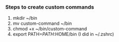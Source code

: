 ### Steps to create custom commands
1. mkdir ~/bin
2. mv custom-command ~/bin
3. chmod +x ~/bin/custom-command
4. export PATH=$PATH:$HOME/bin (I did in ~/.zshrc)

